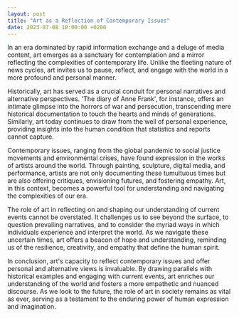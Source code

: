 ```yaml
---
layout: post
title: "Art as a Reflection of Contemporary Issues"
date: 2023-07-08 10:00:00 +0200
---
```


In an era dominated by rapid information exchange and a deluge of media content, art emerges as a sanctuary for contemplation and a mirror reflecting the complexities of contemporary life. Unlike the fleeting nature of news cycles, art invites us to pause, reflect, and engage with the world in a more profound and personal manner.

Historically, art has served as a crucial conduit for personal narratives and alternative perspectives. 'The diary of Anne Frank', for instance, offers an intimate glimpse into the horrors of war and persecution, transcending mere historical documentation to touch the hearts and minds of generations. Similarly, art today continues to draw from the well of personal experience, providing insights into the human condition that statistics and reports cannot capture.

Contemporary issues, ranging from the global pandemic to social justice movements and environmental crises, have found expression in the works of artists around the world. Through painting, sculpture, digital media, and performance, artists are not only documenting these tumultuous times but are also offering critiques, envisioning futures, and fostering empathy. Art, in this context, becomes a powerful tool for understanding and navigating the complexities of our era.

The role of art in reflecting on and shaping our understanding of current events cannot be overstated. It challenges us to see beyond the surface, to question prevailing narratives, and to consider the myriad ways in which individuals experience and interpret the world. As we navigate these uncertain times, art offers a beacon of hope and understanding, reminding us of the resilience, creativity, and empathy that define the human spirit.

In conclusion, art's capacity to reflect contemporary issues and offer personal and alternative views is invaluable. By drawing parallels with historical examples and engaging with current events, art enriches our understanding of the world and fosters a more empathetic and nuanced discourse. As we look to the future, the role of art in society remains as vital as ever, serving as a testament to the enduring power of human expression and imagination.
